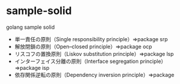 # sample-solid
golang sample solid

* 単一責任の原則（Single responsibility principle）⇒package srp
* 解放閉鎖の原則（Open–closed principle）⇒package ocp
* リスコフの置換原則（Liskov substitution principle）⇒package lsp
* インターフェイス分離の原則（Interface segregation principle）⇒package isp
* 依存関係逆転の原則（Dependency inversion principle）⇒package 